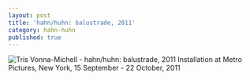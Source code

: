 ```yaml
---
layout: post
title: 'hahn/huhn: balustrade, 2011'
category: hahn-huhn
published: true
---
```


![Tris Vonna-Michell - hahn/huhn: balustrade, 2011]({{site.baseurl}}/assets/img/0309-hahn-huhn-balustrade-2011.jpg)
Installation at Metro Pictures, New York, 15 September - 22 October, 2011
